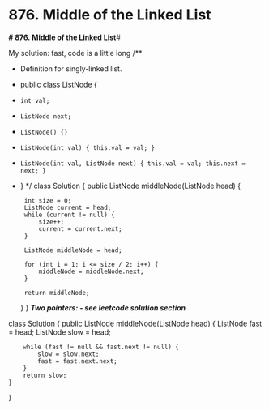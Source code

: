 # 876. Middle of the Linked List

**# 876. Middle of the Linked List**# 

My solution: fast, code is a little long
/**
 * Definition for singly-linked list.
 * public class ListNode {
 *     int val;
 *     ListNode next;
 *     ListNode() {}
 *     ListNode(int val) { this.val = val; }
 *     ListNode(int val, ListNode next) { this.val = val; this.next = next; }
 * }
 */
class Solution {
    public ListNode middleNode(ListNode head) {
        
        int size = 0;
        ListNode current = head;
        while (current != null) {
            size++;
            current = current.next;
        }
        
        ListNode middleNode = head;

        for (int i = 1; i <= size / 2; i++) {
            middleNode = middleNode.next;
        }
        
        return middleNode;
    }
}
**_Two pointers: - see leetcode solution section_**

class Solution {
    public ListNode middleNode(ListNode head) {
        ListNode fast = head;
        ListNode slow = head;
        
        while (fast != null && fast.next != null) {
            slow = slow.next;
            fast = fast.next.next;
        }
        return slow;
    }
}
